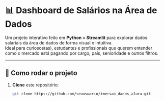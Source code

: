 # 📊 Dashboard de Salários na Área de Dados

Um projeto interativo feito em **Python + Streamlit** para explorar dados salariais da área de dados de forma visual e intuitiva.  
Ideal para curiosos(as), estudantes e profissionais que querem entender como o mercado está pagando por cargo, país, senioridade e outros filtros.

---

## 🚀 Como rodar o projeto

1. **Clone** este repositório:
   ```bash
   git clone https://github.com/seuusuario/imersao_dados_alura.git
